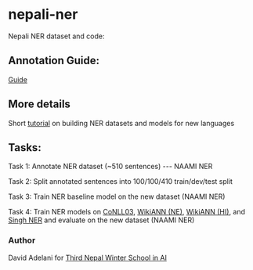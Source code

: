 # nepali-ner
Nepali NER dataset and code:



## Annotation Guide:
[Guide](https://github.com/masakhane-io/lacuna_pos_ner/blob/main/NER_annotation_guide.md)

## More details

Short [tutorial](https://github.com/neulab/newlang-tech/tree/main/named-entity-recognition) on building NER datasets and models for new languages 


## Tasks:
Task 1: Annotate NER dataset (~510 sentences) --- NAAMI NER

Task 2: Split annotated sentences into 100/100/410 train/dev/test split

Task 3: Train NER baseline model on the new dataset (NAAMI NER)

Task 4: Train NER models on [CoNLL03](https://huggingface.co/datasets/conll2003), [WikiANN (NE)](https://github.com/afshinrahimi/mmner), [WikiANN (HI)](https://github.com/afshinrahimi/mmner), and [Singh NER](https://github.com/oya163/nepali-ner/blob/master/data/ebiquity_v2/stemmed/total.bio) and evaluate on the new dataset (NAAMI NER)


###  Author
David Adelani for [Third Nepal Winter School in AI](https://nepalschool.naamii.org.np/program)

